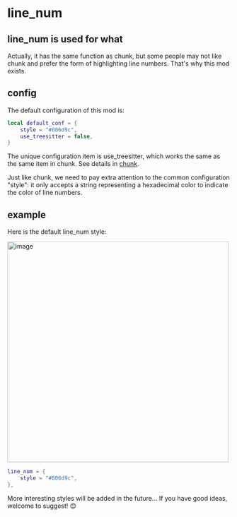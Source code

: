 # line_num

## line_num is used for what

Actually, it has the same function as chunk, but some people may not like chunk and prefer the form of highlighting line numbers. That's why this mod exists.

## config

The default configuration of this mod is:

```lua
local default_conf = {
    style = "#806d9c",
    use_treesitter = false,
}
```

The unique configuration item is use_treesitter, which works the same as the same item in chunk. See details in [chunk](./chunk.md).

Just like chunk, we need to pay extra attention to the common configuration "style": it only accepts a string representing a hexadecimal color to indicate the color of line numbers.

## example

Here is the default line_num style:

<img width="500" alt="image" src="https://raw.githubusercontent.com/shellRaining/img/main/2302/25_hlchunk3.png">

```lua
line_num = {
    style = "#806d9c",
},
```

More interesting styles will be added in the future... If you have good ideas, welcome to suggest! 😊
